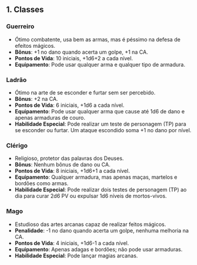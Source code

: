 ## 1. Classes

### Guerreiro
- Ótimo combatente, usa bem as armas, mas é péssimo na defesa de efeitos mágicos.
- **Bônus**: +1 no dano quando acerta um golpe, +1 na CA.
- **Pontos de Vida**: 10 iniciais, +1d6+2 a cada nível.
- **Equipamento**: Pode usar qualquer arma e qualquer tipo de armadura.

### Ladrão
- Ótimo na arte de se esconder e furtar sem ser percebido.
- **Bônus**: +2 na CA.
- **Pontos de Vida**: 6 iniciais, +1d6 a cada nível.
- **Equipamento**: Pode usar qualquer arma que cause até 1d6 de dano e apenas armaduras de couro.
- **Habilidade Especial**: Pode realizar um teste de personagem (TP) para se esconder ou furtar. Um ataque escondido soma +1 no dano por nível.

### Clérigo
- Religioso, protetor das palavras dos Deuses.
- **Bônus**: Nenhum bônus de dano ou CA.
- **Pontos de Vida**: 8 iniciais, +1d6+1 a cada nível.
- **Equipamento**: Qualquer armadura, mas apenas maças, martelos e bordões como armas.
- **Habilidade Especial**: Pode realizar dois testes de personagem (TP) ao dia para curar 2d6 PV ou expulsar 1d6 níveis de mortos-vivos.

### Mago
- Estudioso das artes arcanas capaz de realizar feitos mágicos.
- **Penalidade**: -1 no dano quando acerta um golpe, nenhuma melhoria na CA.
- **Pontos de Vida**: 4 iniciais, +1d6-1 a cada nível.
- **Equipamento**: Apenas adagas e bordões; não pode usar armaduras.
- **Habilidade Especial**: Pode lançar magias arcanas.